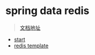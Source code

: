 # spring data redis

> [文档地址](https://docs.spring.io/spring-data/redis/reference/index.html)


- [start](00getStart.md)
- [redis template](01RedisTemplate.md)